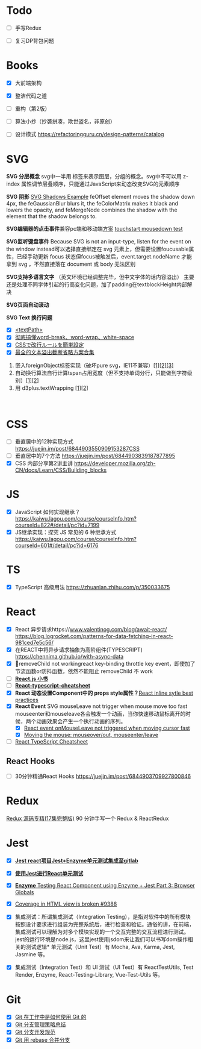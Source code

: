 # Todo

- [ ] 手写Redux
- [ ] 复习DP背包问题







# Books

- [x] 大前端架构
- [x] 整洁代码之道
- [ ] 重构（第2版）
- [ ] 算法小抄（抄袭拼凑，欺世盗名，非原创） 
- [ ] 设计模式 https://refactoringguru.cn/design-patterns/catalog



# SVG

**SVG 分层概念**  svg中一半用 <g> 标签来表示图层，分组的概念。svg中不可以用 z-index 属性调节层叠顺序，只能通过JavaScript来动态改变SVG的元素顺序

**SVG 阴影** [SVG Shadows Example](https://codepen.io/pnowell/pen/eJbaeNthe)  feOffset element moves the shadow down 4px, the feGaussianBlur blurs it, the feColorMatrix makes it black and lowers the opacity, and feMergeNode combines the shadow with the element that the shadow belongs to.

**SVG编辑器的点击事件**兼容pc端和移动端[方案](https://www.jianshu.com/p/2e46a55f00dad3)  [touchstart mousedown test](https://codepen.io/toneworm/pen/Gontm) 

**SVG监听键盘事件** Because SVG is not an input-type, listen for the event on the window instead可以选择直接绑定在 svg 元素上，但需要设置foucusable属性，已经手动更新 focus 状态但focus被触发后，event.target.nodeName 才能拿到 svg ，不然直接落在 document 或 body 无法区别

**SVG支持多语言文字** （英文环境已经调整完毕，但中文字体的话内容溢出） 主要还是处理不同字体引起的行高变化问题，加了padding在textblockHeight内部解决

**SVG页面自动滚动**

**SVG Text 换行问题**

- [x] [\<textPath>](https://developer.mozilla.org/en-US/docs/Web/SVG/Element/textPath) 
- [x] [彻底搞懂word-break、word-wrap、white-space](https://juejin.im/post/6844903667863126030) 
- [x] [CSSで改行ルールを簡単設定](https://www.sejuku.net/blog/75317) 
- [x] [最全的文本溢出截断省略方案合集](https://www.zoo.team/article/text-overflow) 

1. 嵌入foreignObject标签实现（破坏pure svg，IE11不兼容）[[1]](https://qastack.cn/programming/4991171/auto-line-wrapping-in-svg-text)[[2]](https://segmentfault.com/q/1010000008426252/a-1020000008428672)[[3]](https://codepen.io/maxzz/pen/NzBGVE)
2. 自动换行算法自行计算tspan占用宽度（但不支持单词分行，只能做到字符级别）[[1]](https://juejin.im/entry/6844903582072832008)[[2]](http://zaaack.github.io/2018/08/16/svg-auto-wrapped-text-component-for-react/)
3. 用 d3plus.textWrapping   [[1]](https://bl.ocks.org/davelandry/a39f0c3fc52804ee859a)[[2]](https://github.com/alexandersimoes/d3plus/wiki/Text-Wrapping)





​	

# CSS

- [ ] 垂直居中的12种实现方式 https://juejin.im/post/6844903550909153287CSS
- [ ] 垂直居中的7个方法 https://juejin.im/post/6844903839187877895
- [x] CSS 内部分享第2讲主讲 https://developer.mozilla.org/zh-CN/docs/Learn/CSS/Building_blocks

# JS

- [x] JavaScript 如何实现继承？https://kaiwu.lagou.com/course/courseInfo.htm?courseId=822#/detail/pc?id=7199
- [x] JS继承实现：探究 JS 常见的 6 种继承方式 https://kaiwu.lagou.com/course/courseInfo.htm?courseId=601#/detail/pc?id=6176

# TS

- [x] TypeScript 高级用法 https://zhuanlan.zhihu.com/p/350033675



# React

- [x] React 异步请求https://www.valentinog.com/blog/await-react/  https://blog.logrocket.com/patterns-for-data-fetching-in-react-981ced7e5c56/
- [x] 在REACT中将异步请求抽象为高阶组件(TYPESCRIPT) https://chennima.github.io/with-async-data
- [x] 🚧removeChild not workingreact key-binding throttle key event，即使加了节流函数or防抖函数，依然不能阻止 removeChild 不 work
- [ ] [**React.js 小书**](http://huziketang.mangojuice.top/books/react)
- [ ] [**React-typescript-cheatsheet**](https://github.com/typescript-cheatsheets/react-typescript-cheatsheet  )
- [x] **React 动态设置Component中的 props style属性？**[React inline sytle best practices](https://stackoverflow.com/questions/26882177/react-js-inline-style-best-practices)
- [x] **React Event**  SVG mouseLeave not trigger when mouse move too fast mouseenter和mouseleave各会触发一个动画，当你快速移动鼠标离开的时候，两个动画效果会产生一个执行动画的序列。
  - [x] [React event onMouseLeave not triggered when moving cursor fast](https://stackoverflow.com/questions/31775182/react-event-onmouseleave-not-triggered-when-moving-cursor-fast) 
  - [x] [Moving the mouse: mouseover/out, mouseenter/leave](https://javascript.info/mousemove-mouseover-mouseout-mouseenter-mouseleave) 
- [ ] [React TypeScript Cheatsheet](https://react-typescript-cheatsheet.netlify.app/docs/basic/getting-started/context/)

## **React** Hooks

- [ ] 30分钟精通React Hooks https://juejin.im/post/6844903709927800846



# Redux 

[Redux 源码专精(17集完整版)](https://www.bilibili.com/video/BV1254y1L7UP) 90 分钟手写一个 Redux & ReactRedux

# Jest

- [x] [**Jest** **react项目Jest+Enzyme单元测试集成至gitlab**](https://juejin.im/post/6844904161494958087) 
- [x] [**使用Jest进行React单元测试**](https://juejin.im/post/6844903654294716423) 
- [x] [**Enzyme** Testing React Component using Enzyme + Jest Part 3: Browser Globals](https://ttfb.test.traveloka.com/testing-react-component-using-enzyme-jest-part-3/) 
- [x] [Coverage in HTML view is broken #9388](https://github.com/facebook/jest/issues/9388) 
- [x] 集成测试：所谓集成测试（Integration Testing），是指对软件中的所有模块按照设计要求进行组装为完整系统后，进行检查和验证。通俗的讲，在前端，集成测试可以理解为对多个模块实现的一个交互完整的交互流程进行测试。jest的运行环境是node.js，这里jest使用jsdom来让我们可以书写dom操作相关的测试逻辑* 单元测试（Unit Test）有 Mocha, Ava, Karma, Jest, Jasmine 等。
- [x] 集成测试（Integration Test）和 UI 测试（UI Test）有 ReactTestUtils, Test Render, Enzyme, React-Testing-Library, Vue-Test-Utils 等。



# Git

- [x] [Git 在工作中是如何使用 Git 的](https://zhuanlan.zhihu.com/p/250493093)
- [x] [Git 分支管理策略总结](https://juejin.im/post/6844904203115036685)
- [x] [Git 分支开发规范](https://juejin.im/post/6844903635533594632) 
- [x] [Git 用 rebase 合并分支](https://backlog.com/git-tutorial/cn/stepup/stepup2_8.html)